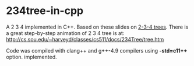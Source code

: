 234tree-in-cpp
=============

A 2 3 4 implemented in C++. Based on these slides on [2-3-4 trees](http://www.unf.edu/~broggio/cop3540/Chapter%2010%20-%202-3-4%20Trees%20-%20Part%201.ppt).
There is a great step-by-step animation of 2 3 4 tree is at: http://cs.sou.edu/~harveyd/classes/cs511/docs/234Tree/tree.htm 

Code was compiled with clang++ and g++-4.9 compilers using **-std=c11++** option. implemented.
